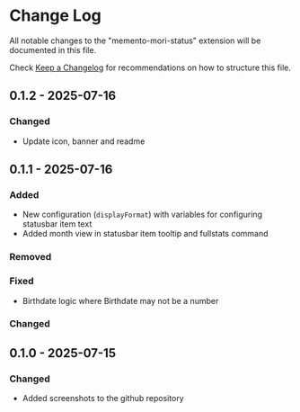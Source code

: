 # Change Log

All notable changes to the "memento-mori-status" extension will be documented in this file.

Check [Keep a Changelog](http://keepachangelog.com/) for recommendations on how to structure this file.

## 0.1.2 - 2025-07-16

### Changed
- Update icon, banner and readme 

## 0.1.1 - 2025-07-16

### Added
- New configuration (`displayFormat`) with variables for configuring statusbar item text
- Added month view in statusbar item tooltip and fullstats command
### Removed


### Fixed
- Birthdate logic where Birthdate may not be a number

### Changed

## 0.1.0 - 2025-07-15

### Changed
- Added screenshots to the github repository